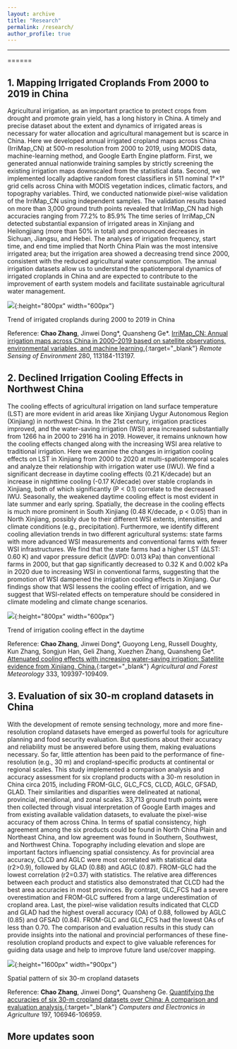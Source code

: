 ```yaml
---
layout: archive
title: "Research"
permalink: /research/
author_profile: true
---
```


--------------------------------------------------


======


**1. Mapping Irrigated Croplands From 2000 to 2019 in China**
------

Agricultural irrigation, as an important practice to protect crops from drought and promote grain yield, has a long history in China. A timely and precise dataset about the extent and dynamics of irrigated areas is necessary for water allocation and agricultural management but is scarce in China. Here we developed annual irrigated cropland maps across China (IrriMap_CN) at 500-m resolution from 2000 to 2019, using MODIS data, machine-learning method, and Google Earth Engine platform. First, we generated annual nationwide training samples by strictly screening the existing irrigation maps downscaled from the statistical data. Second, we implemented locally adaptive random forest classifiers in 511 nominal 1°×1° grid cells across China with MODIS vegetation indices, climatic factors, and topography variables. Third, we conducted nationwide pixel-wise validation of the IrriMap_CN using independent samples. The validation results based on more than 3,000 ground truth points revealed that IrriMap_CN had high accuracies ranging from 77.2% to 85.9% The time series of IrriMap_CN detected substantial expansion of irrigated areas in Xinjiang and Heilongjiang (more than 50% in total) and pronounced decreases in Sichuan, Jiangsu, and Hebei. The analyses of irrigation frequency, start time, and end time implied that North China Plain was the most intensive irrigated area; but the irrigation area showed a decreasing trend since 2000, consistent with the reduced agricultural water consumption. The annual irrigation datasets allow us to understand the spatiotemporal dynamics of irrigated croplands in China and are expected to contribute to the improvement of earth system models and facilitate sustainable agricultural water management.

![](https://Chao21.github.io/images/RSE_Irrigation.png){:height="800px" width="600px"}

Trend of irrigated croplands during 2000 to 2019 in China

Reference: **Chao Zhang**, Jinwei Dong\*, Quansheng Ge\*. [IrriMap_CN: Annual irrigation maps across China in 2000–2019 based on satellite observations, environmental variables, and machine learning.](https://doi.org/10.1016/j.rse.2022.113184){:target="_blank"} *Remote Sensing of Environment* 280, 113184-113197.


**2. Declined Irrigation Cooling Effects in Northwest China**
------

The cooling effects of agricultural irrigation on land surface temperature (LST) are more evident in arid areas like Xinjiang Uygur Autonomous Region (Xinjiang) in northwest China. In the 21st century, irrigation practices improved, and the water-saving irrigation (WSI) area increased substantially from 1266 ha in 2000 to 2916 ha in 2019. However, it remains unknown how the cooling effects changed along with the increasing WSI area relative to traditional irrigation. Here we examine the changes in irrigation cooling effects on LST in Xinjiang from 2000 to 2020 at multi-spatiotemporal scales and analyze their relationship with irrigation water use (IWU). We find a significant decrease in daytime cooling effects (0.21 K/decade) but an increase in nighttime cooling (-0.17 K/decade) over stable croplands in Xinjiang, both of which significantly (P < 0.1) correlate to the decreased IWU. Seasonally, the weakened daytime cooling effect is most evident in late summer and early spring. Spatially, the decrease in the cooling effects is much more prominent in South Xinjiang (0.48 K/decade, p < 0.05) than in North Xinjiang, possibly due to their different WSI extents, intensities, and climate conditions (e.g., precipitation). Furthermore, we identify different cooling alleviation trends in two different agricultural systems: state farms with more advanced WSI measurements and conventional farms with fewer WSI infrastructures. We find that the state farms had a higher LST (∆LST: 0.60 K) and vapor pressure deficit (∆VPD: 0.013 kPa) than conventional farms in 2000, but that gap significantly decreased to 0.32 K and 0.002 kPa in 2020 due to increasing WSI in conventional farms, suggesting that the promotion of WSI dampened the irrigation cooling effects in Xinjiang. Our findings show that WSI lessens the cooling effect of irrigation, and we suggest that WSI-related effects on temperature should be considered in climate modeling and climate change scenarios.

![](https://Chao21.github.io/images/AFM2_Cooling.png){:height="800px" width="600px"}

Trend of irrigation cooling effect in the daytime

Reference: **Chao Zhang**, Jinwei Dong\*, Guoyong Leng, Russell Doughty, Kun Zhang, Songjun Han, Geli Zhang, Xuezhen Zhang, Quansheng Ge\*. [Attenuated cooling effects with increasing water-saving irrigation: Satellite evidence from Xinjiang, China.](https://doi.org/10.1016/j.agrformet.2023.109397){:target="_blank"} *Agricultural and Forest Meteorology* 333, 109397-109409.


**3. Evaluation of six 30-m cropland datasets in China**
------

With the development of remote sensing technology, more and more fine-resolution cropland datasets have emerged as powerful tools for agriculture planning and food security evaluation. But questions about their accuracy and reliability must be answered before using them, making evaluations necessary. So far, little attention has been paid to the performance of fine-resolution (e.g., 30 m) and cropland-specific products at continental or regional scales. This study implemented a comparison analysis and accuracy assessment for six cropland products with a 30-m resolution in China circa 2015, including FROM-GLC, GLC_FCS, CLCD, AGLC, GFSAD, GLAD. Their similarities and disparities were delineated at national, provincial, meridional, and zonal scales. 33,713 ground truth points were then collected through visual interpretation of Google Earth images and from existing available validation datasets, to evaluate the pixel-wise accuracy of them across China. In terms of spatial consistency, high agreement among the six products could be found in North China Plain and Northeast China, and low agreement was found in Southern, Southwest, and Northwest China. Topography including elevation and slope are important factors influencing spatial consistency. As for provincial area accuracy, CLCD and AGLC were most correlated with statistical data (r2>0.9), followed by GLAD (0.88) and AGLC (0.87). FROM-GLC had the lowest correlation (r2=0.37) with statistics. The relative area differences between each product and statistics also demonstrated that CLCD had the best area accuracies in most provinces. By contrast, GLC_FCS had a severe overestimation and FROM-GLC suffered from a large underestimation of cropland area. Last, the pixel-wise validation results indicated that CLCD and GLAD had the highest overall accuracy (OA) of 0.88, followed by AGLC (0.85) and GFSAD (0.84). FROM-GLC and GLC_FCS had the lowest OAs of less than 0.70. The comparison and evaluation results in this study can provide insights into the national and provincial performances of these fine-resolution cropland products and expect to give valuable references for guiding data usage and help to improve future land use/cover mapping.

![](https://Chao21.github.io/images/COMPAG_Croplands.png){:height="1600px" width="900px"}

Spatial pattern of six 30-m cropland datasets

Reference: **Chao Zhang**, Jinwei Dong\*, Quansheng Ge. [Quantifying the accuracies of six 30-m cropland datasets over China: A comparison and evaluation analysis.](https://doi.org/10.1016/j.compag.2022.106946){:target="_blank"} *Computers and Electronics in Agriculture* 197, 106946-106959.
    


More updates soon
------ 
